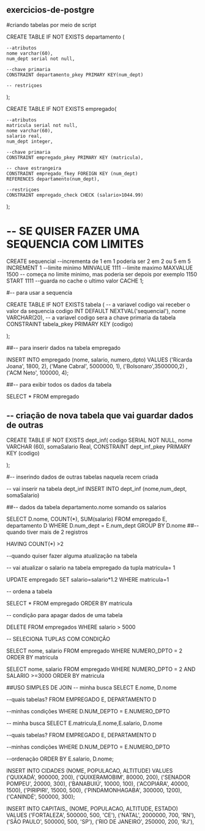 ## exercicios-de-postgre
#criando tabelas por meio de script

CREATE TABLE IF NOT EXISTS departamento (

	--atributos
	nome varchar(60),
	num_dept serial not null,
	
	--chave primaria
	CONSTRAINT departamento_pkey PRIMARY KEY(num_dept)
	
	-- restriçoes
	

);

CREATE TABLE IF NOT EXISTS empregado(
	
	--atributos
	matricula serial not null,
	nome varchar(60),
	salario real,
	num_dept integer,
	
	--chave primaria
	CONSTRAINT empregado_pkey PRIMARY KEY (matricula),
	
	-- chave estrangeira
	CONSTRAINT empregado_fkey FOREIGN KEY (num_dept)
	REFERENCES departamento(num_dept),
	
	--restriçoes
	CONSTRAINT empregado_check CHECK (salario>1044.99)

);


# -- SE QUISER FAZER UMA SEQUENCIA COM LIMITES

CREATE sequencial
--incrementa de 1 em 1 poderia ser 2 em 2 ou 5 em 5
INCREMENT 1
--limite minimo
MINVALUE 1111
--limite maximo
MAXVALUE 1500
-- começa no limite minimo, mas poderia ser depois por exemplo 1150
START 1111
--guarda no cache o ultimo valor
CACHE 1;

#-- para usar a sequencia

CREATE TABLE IF NOT EXISTS tabela (
-- a variavel codigo vai receber o valor da sequencia
codigo INT DEFAULT NEXTVAL('sequencial'),
nome VARCHAR(20),
-- a variavel codigo sera a chave primaria da tabela
CONSTRAINT tabela_pkey PRIMARY KEY (codigo)

);

##-- para inserir dados na tabela empregado

INSERT INTO empregado (nome, salario, numero_dpto)
VALUES ('Ricarda Joana', 1800, 2), ('Mane Cabral', 5000000, 1), ('Bolsonaro',3500000,2)
,('ACM Neto', 100000, 4);
 
 ##-- para exibir todos os dados da tabela
 
 SELECT * FROM empregado
 
## -- criação de nova tabela que vai guardar dados de outras
 
 CREATE TABLE IF NOT EXISTS dept_inf(
	codigo SERIAL NOT NULL,
	nome VARCHAR (60),
	somaSalario Real,
	CONSTRAINT dept_inf_pkey PRIMARY KEY (codigo)

);

#-- inserindo dados de outras tabelas naquela recem criada

-- vai inserir na tabela dept_inf
INSERT INTO dept_inf (nome,num_dept, somaSalario)

##-- dados da tabela departamento.nome  somando os salarios

SELECT D.nome, COUNT(*), SUM(salario) FROM empregado E,
departamento D WHERE D.num_dept = E.num_dept GROUP BY D.nome
##-- quando tiver mais de 2 registros

HAVING COUNT(*) >2

--quando quiser fazer alguma atualização na tabela

-- vai atualizar o salario na tabela empregado da tupla matricula= 1

UPDATE empregado SET salario=salario*1.2 WHERE matricula=1

-- ordena a tabela

SELECT * FROM empregado ORDER BY matricula

-- condição para apagar dados de uma tabela

DELETE FROM empregados WHERE salario > 5000

-- SELECIONA TUPLAS COM CONDIÇÃO

SELECT nome, salario FROM empregado 
WHERE NUMERO_DPTO = 2 ORDER BY matricula

SELECT nome, salario FROM empregado 
WHERE NUMERO_DPTO = 2 AND SALARIO >=3000 ORDER BY matricula


##USO SIMPLES DE JOIN
-- minha busca 
SELECT E.nome, D.nome

--quais tabelas?
FROM EMPREGADO E, DEPARTAMENTO D

--minhas condições
WHERE D.NUM_DEPTO = E.NUMERO_DPTO

-- minha busca 
SELECT E.matricula,E.nome,E.salario, D.nome

--quais tabelas?
FROM EMPREGADO E, DEPARTAMENTO D

--minhas condições
WHERE D.NUM_DEPTO = E.NUMERO_DPTO

--ordenação
ORDER BY E.salario, D.nome;

INSERT INTO CIDADES (NOME, POPULACAO, ALTITUDE) VALUES
('QUIXADÁ', 900000, 200),
('QUIXERAMOBIM', 80000, 200),
('SENADOR POMPEU', 20000, 300),
('BANABUIÚ', 10000, 100),
('ACOPIARA', 40000, 1500),
('PIRIPIRI', 15000, 500),
('PINDAMONHAGABA', 300000, 1200),
('CANINDÉ', 500000, 300);

INSERT INTO CAPITAIS_ (NOME, POPULACAO, ALTITUDE, ESTADO) VALUES
('FORTALEZA', 500000, 500, 'CE'),
('NATAL', 2000000, 700, 'RN'),
('SÃO PAULO', 500000, 500, 'SP'),
('RIO DE JANEIRO', 250000, 200, 'RJ'),

